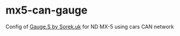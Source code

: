 # mx5-can-gauge
Config of [Gauge.S by Sorek.uk](https://github.com/handmade0octopus/gauge.s-sorek.uk) for ND MX-5 using cars CAN network
